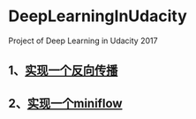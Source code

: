# DeepLearningInUdacity
Project of Deep Learning in Udacity 2017

## 1、[实现一个反向传播][1]
## 2、[实现一个miniflow][2]



[1]:https://github.com/wbbeyourself/DeepLearningInUdacity/tree/master/BackPropagation
[2]:https://github.com/wbbeyourself/DeepLearningInUdacity/tree/master/minflow